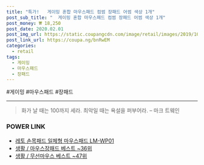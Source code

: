 ```yaml
--- 
title: "특가!   게이밍 혼합 마우스패드 컴썸 장패드 어썸 색상 1개" 
post_sub_title: "  게이밍 혼합 마우스패드 컴썸 장패드 어썸 색상 1개" 
post_money: ₩ 18,250 
post_date: 2020.02.01 
post_img_url: https://static.coupangcdn.com/image/retail/images/2019/10/29/16/0/3d384509-a87d-426b-b293-419d15e5cff9.jpg 
post_link_url: https://coupa.ng/bnRwEM 
categories: 
  - retail 
tags: 
  - 게이밍 
  - 마우스패드 
  - 장패드 
--- 
```

  #게이밍 #마우스패드 #장패드 
<hr> 

> 화가 날 때는 100까지 세라. 최악일 때는 욕설을 퍼부어라. – 마크 트웨인 


### POWER LINK

* <a href="https://blog.naver.com/fasyy4321/221785472725" target="_blank">레토 손목패드 일체형 마우스패드 LM-WP01</a>
* <a href="https://blog.naver.com/santokki14/221792827070" target="_blank">생활 / 마우스장패드 베스트 ~36위</a>
* <a href="https://blog.naver.com/santokki14/221785260245" target="_blank">생활 / 무선마우스 베스트 ~47위</a>
